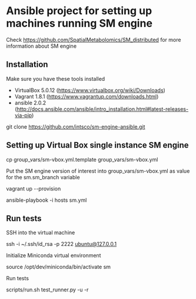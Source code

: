 # Ansible project for setting up machines running SM engine
Check https://github.com/SpatialMetabolomics/SM_distributed for more information about SM engine

## Installation
Make sure you have these tools installed
 - VirtualBox 5.0.12 (https://www.virtualbox.org/wiki/Downloads)
 - Vagrant 1.8.1 (https://www.vagrantup.com/downloads.html)
 - ansible 2.0.2 (http://docs.ansible.com/ansible/intro_installation.html#latest-releases-via-pip)

git clone https://github.com/intsco/sm-engine-ansible.git

## Setting up Virtual Box single instance SM engine

cp group_vars/sm-vbox.yml.template group_vars/sm-vbox.yml

Put the SM engine version of interest into group_vars/sm-vbox.yml as value for the sm.sm_branch variable

vagrant up --provision

ansible-playbook -i hosts sm.yml


## Run tests

SSH into the virtual machine
 
ssh -i ~/.ssh/id_rsa -p 2222 ubuntu@127.0.0.1
 
Initialize Miniconda virtual environment

source /opt/dev/miniconda/bin/activate sm

Run tests

scripts/run.sh test_runner.py -u -r
